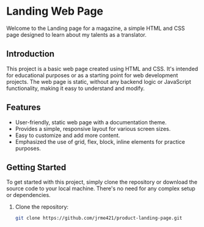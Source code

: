 # Landing Web Page

Welcome to the Landing page for a magazine, a simple HTML and CSS page designed to learn about my talents as a translator.

## Introduction

This project is a basic web page created using HTML and CSS. It's intended for educational purposes or as a starting point for web development projects. The web page is static, without any backend logic or JavaScript functionality, making it easy to understand and modify.

## Features

- User-friendly, static web page with a documentation theme.
- Provides a simple, responsive layout for various screen sizes.
- Easy to customize and add more content.
- Emphasized the use of grid, flex, block, inline elements for practice purposes.

## Getting Started

To get started with this project, simply clone the repository or download the source code to your local machine. There's no need for any complex setup or dependencies.

1. Clone the repository:

   ```bash
   git clone https://github.com/jrme421/product-landing-page.git
   ```
